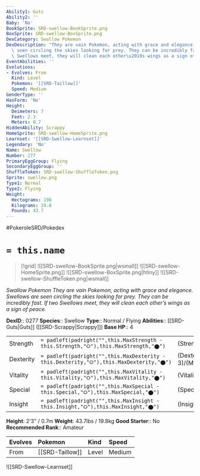 ```yaml
---
Ability1: Guts
Ability2: ''
Baby: 'No'
BookSprite: SRD-swellow-BookSprite.png
BoxSprite: SRD-swellow-BoxSprite.png
DexCategory: Swallow Pokemon
DexDescription: "They are vain Pokemon, acting with grace and elegance. Swellows are\
  \ seen circling the skies looking for prey. They can be incredibly fast. If two\
  \ Swellows meet, they will clean each other\u2019s wings as a sign of peace."
EventAbilities: ''
Evolutions:
- Evolves: From
  Kind: Level
  Pokemon: '[[SRD-Taillow]]'
  Speed: Medium
GenderType: ''
HasForm: 'No'
Height:
  Deimeters: 7
  Feet: 2.3
  Meters: 0.7
HiddenAbility: Scrappy
HomeSprite: SRD-swellow-HomeSprite.png
Learnset: '[[SRD-Swellow-Learnset]]'
Legendary: 'No'
Name: Swellow
Number: 277
PrimaryEggGroup: Flying
SecondaryEggGroup: ''
ShuffleToken: SRD-swellow-ShuffleToken.png
Sprite: swellow.png
Type1: Normal
Type2: Flying
Weight:
  Hectograms: 198
  Kilograms: 19.8
  Pounds: 43.7
---
```


#PokeroleSRD/Pokedex

# `= this.name`

> [!grid]
> ![[SRD-swellow-BookSprite.png|wsmall]]
> ![[SRD-swellow-HomeSprite.png]]
> ![[SRD-swellow-BoxSprite.png|htiny]]
> ![[SRD-swellow-ShuffleToken.png|wsmall]]


*Swallow Pokemon*
*They are vain Pokemon, acting with grace and elegance. Swellows are seen circling the skies looking for prey. They can be incredibly fast. If two Swellows meet, they will clean each other’s wings as a sign of peace.*

**DexID**:: 0277
**Species**:: Swellow
**Type**:: Normal / Flying
**Abilities**:: [[SRD-Guts|Guts]] ([[SRD-Scrappy|Scrappy]])
**Base HP**:: 4

|           |                                                                                        |                                          |
| --------- | -------------------------------------------------------------------------------------- | ---------------------------------------- |
| Strength  | `= padleft(padright("",this.MaxStrength - this.Strength,"⭘"),this.MaxStrength,"⬤")`    | (Strength::2)/(MaxStrength::5)   |
| Dexterity | `= padleft(padright("",this.MaxDexterity - this.Dexterity,"⭘"),this.MaxDexterity,"⬤")` | (Dexterity:: 3)/(MaxDexterity::7) |
| Vitality  | `= padleft(padright("",this.MaxVitality - this.Vitality,"⭘"),this.MaxVitality,"⬤")`    | (Vitality::2)/(MaxVitality::4)   |
| Special   | `= padleft(padright("",this.MaxSpecial - this.Special,"⭘"),this.MaxSpecial,"⬤")`       | (Special::2)/(MaxSpecial::5)     |
| Insight   | `= padleft(padright("",this.MaxInsight - this.Insight,"⭘"),this.MaxInsight,"⬤")`       | (Insight::2)/(MaxInsight::4)     |

**Height**: 2'3" / 0.7m
**Weight**: 43.7lbs / 19.8kg
**Good Starter**:: No
**Recommended Rank**:: Amateur

| Evolves   | Pokemon         | Kind   | Speed   |
|:----------|:----------------|:-------|:--------|
| From      | [[SRD-Taillow]] | Level  | Medium  |

![[SRD-Swellow-Learnset]]